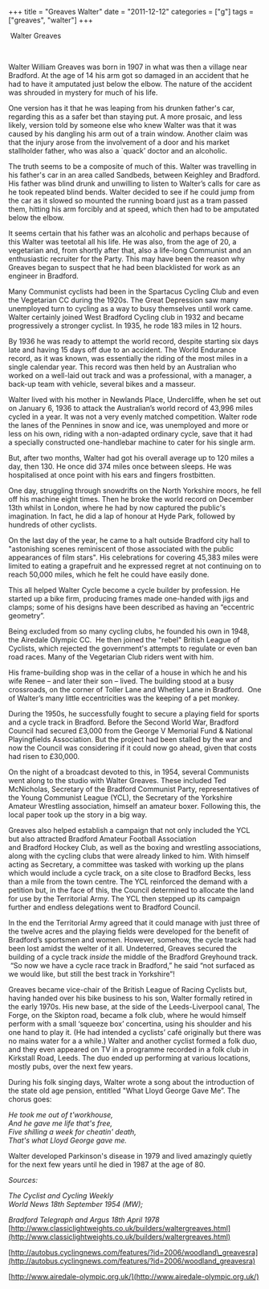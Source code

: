 +++
title = "Greaves Walter"
date = "2011-12-12"
categories = ["g"]
tags = ["greaves", "walter"]
+++

 Walter Greaves  
  
 

Walter William Greaves was born in 1907 in what was then a village near Bradford. At the age of 14 his arm got so damaged in an accident that he had to have it amputated just below the elbow. The nature of the accident was shrouded in mystery for much of his life. 

One version has it that he was leaping from his drunken father's car, regarding this as a safer bet than staying put. A more prosaic, and less likely, version told by someone else who knew Walter was that it was caused by his dangling his arm out of a train window. Another claim was that the injury arose from the involvement of a door and his market stallholder father, who was also a \`quack’ doctor and an alcoholic.  

The truth seems to be a composite of much of this. Walter was travelling in his father's car in an area called Sandbeds, between Keighley and Bradford. His father was blind drunk and unwilling to listen to Walter’s calls for care as he took repeated blind bends. Walter decided to see if he could jump from the car as it slowed so mounted the running board just as a tram passed them, hitting his arm forcibly and at speed, which then had to be amputated below the elbow. 

It seems certain that his father was an alcoholic and perhaps because of this Walter was teetotal all his life. He was also, from the age of 20, a vegetarian and, from shortly after that, also a life-long Communist and an enthusiastic recruiter for the Party. This may have been the reason why Greaves began to suspect that he had been blacklisted for work as an engineer in Bradford.

Many Communist cyclists had been in the Spartacus Cycling Club and even the Vegetarian CC during the 1920s. The Great Depression saw many unemployed turn to cycling as a way to busy themselves until work came. Walter certainly joined West Bradford Cycling club in 1932 and became progressively a stronger cyclist. In 1935, he rode 183 miles in 12 hours. 

By 1936 he was ready to attempt the world record, despite starting six days late and having 15 days off due to an accident. The World Endurance record, as it was known, was essentially the riding of the most miles in a single calendar year. This record was then held by an Australian who worked on a well-laid out track and was a professional, with a manager, a back-up team with vehicle, several bikes and a masseur.

Walter lived with his mother in Newlands Place, Undercliffe, when he set out on January 6, 1936 to attack the Australian’s world record of 43,996 miles cycled in a year. It was not a very evenly matched competition. Walter rode the lanes of the Pennines in snow and ice, was unemployed and more or less on his own, riding with a non-adapted ordinary cycle, save that it had a specially constructed one-handlebar machine to cater for his single arm.

But, after two months, Walter had got his overall average up to 120 miles a day, then 130. He once did 374 miles once between sleeps. He was hospitalised at once point with his ears and fingers frostbitten.    

One day, struggling through snowdrifts on the North Yorkshire moors, he fell off his machine eight times. Then he broke the world record on December 13th whilst in London, where he had by now captured the public's imagination. In fact, he did a lap of honour at Hyde Park, followed by hundreds of other cyclists. 

On the last day of the year, he came to a halt outside Bradford city hall to "astonishing scenes reminiscent of those associated with the public appearances of film stars". His celebrations for covering 45,383 miles were limited to eating a grapefruit and he expressed regret at not continuing on to reach 50,000 miles, which he felt he could have easily done.

This all helped Walter Cycle become a cycle builder by profession. He started up a bike firm, producing frames made one-handed with jigs and clamps; some of his designs have been described as having an “eccentric geometry”.

Being excluded from so many cycling clubs, he founded his own in 1948, the Airedale Olympic CC.  He then joined the "rebel" British League of Cyclists, which rejected the government's attempts to regulate or even ban road races. Many of the Vegetarian Club riders went with him.   
  
His frame-building shop was in the cellar of a house in which he and his wife Renee – and later their son – lived. The building stood at a busy crossroads, on the corner of Toller Lane and Whetley Lane in Bradford.  One of Walter’s many little eccentricities was the keeping of a pet monkey.

During the 1950s, he successfully fought to secure a playing field for sports and a cycle track in Bradford. Before the Second World War, Bradford Council had secured £3,000 from the George V Memorial Fund & National Playingfields Association. But the project had been stalled by the war and now the Council was considering if it could now go ahead, given that costs had risen to £30,000.

On the night of a broadcast devoted to this, in 1954, several Communists went along to the studio with Walter Greaves. These included Ted McNicholas, Secretary of the Bradford Communist Party, representatives of the Young Communist League (YCL), the Secretary of the Yorkshire Amateur Wrestling association, himself an amateur boxer. Following this, the local paper took up the story in a big way.

Greaves also helped establish a campaign that not only included the YCL but also attracted Bradford Amateur Football Association and Bradford Hockey Club, as well as the boxing and wrestling associations, along with the cycling clubs that were already linked to him. With himself acting as Secretary, a committee was tasked with working up the plans which would include a cycle track, on a site close to Bradford Becks, less than a mile from the town centre. The YCL reinforced the demand with a petition but, in the face of this, the Council determined to allocate the land for use by the Territorial Army. The YCL then stepped up its campaign further and endless delegations went to Bradford Council. 

In the end the Territorial Army agreed that it could manage with just three of the twelve acres and the playing fields were developed for the benefit of Bradford’s sportsmen and women. However, somehow, the cycle track had been lost amidst the welter of it all. Undeterred, Greaves secured the building of a cycle track _inside_ the middle of the Bradford Greyhound track.  “So now we have a cycle race track in Bradford,” he said “not surfaced as we would like, but still the best track in Yorkshire”!

Greaves became vice-chair of the British League of Racing Cyclists but, having handed over his bike business to his son, Walter formally retired in the early 1970s. His new base, at the side of the Leeds-Liverpool canal, The Forge, on the Skipton road, became a folk club, where he would himself perform with a small ‘squeeze box’ concertina, using his shoulder and his one hand to play it. (He had intended a cyclists’ café originally but there was no mains water for a a while.) Walter and another cyclist formed a folk duo, and they even appeared on TV in a programme recorded in a folk club in Kirkstall Road, Leeds. The duo ended up performing at various locations, mostly pubs, over the next few years.

During his folk singing days, Walter wrote a song about the introduction of the state old age pension, entitled "What Lloyd George Gave Me”. The chorus goes:

_He took me out of t'workhouse,  
And he gave me life that's free,  
Five shilling a week for cheatin' death,  
That's what Lloyd George gave me._   
  
Walter developed Parkinson's disease in 1979 and lived amazingly quietly for the next few years until he died in 1987 at the age of 80.

_Sources:_

_The Cyclist and Cycling Weekly  
World News 18th September 1954 (MW);_

_Bradford_ _Telegraph and Argus 18th April 1978_  
[http://www.classiclightweights.co.uk/builders/waltergreaves.html](http://www.classiclightweights.co.uk/builders/waltergreaves.html)

[http://autobus.cyclingnews.com/features/?id=2006/woodland\_greavesra](http://autobus.cyclingnews.com/features/?id=2006/woodland_greavesra)

[http://www.airedale-olympic.org.uk/](http://www.airedale-olympic.org.uk/)
